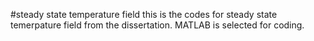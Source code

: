 #steady state temperature field
this is the codes for steady state temerpature field from the dissertation.
MATLAB is selected for coding.